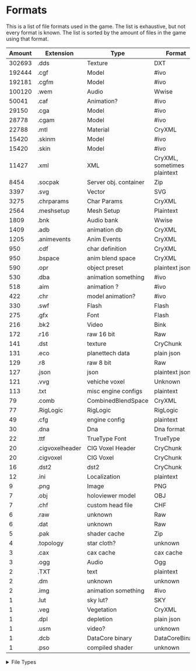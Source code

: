 # Formats

This is a list of file formats used in the game. The list is exhaustive, but not every format is known. The list is
sorted by the amount of files in the game using that format.

| Amount | Extension       | Type                  | Format                      |
|--------|-----------------|-----------------------|-----------------------------|
| 302693 | .dds            | Texture               | DXT                         |
| 192444 | .cgf            | Model                 | #ivo                        |
| 192181 | .cgfm           | Model                 | #ivo                        |
| 100120 | .wem            | Audio                 | Wwise                       |
| 50041  | .caf            | Animation?            | #ivo                        |
| 29150  | .cga            | Model                 | #ivo                        |
| 28778  | .cgam           | Model                 | #ivo                        |
| 22788  | .mtl            | Material              | CryXML                      |
| 15420  | .skinm          | Model                 | #ivo                        |
| 15420  | .skin           | Model                 | #ivo                        |
| 11427  | .xml            | XML                   | CryXML, sometimes plaintext |
| 8454   | .socpak         | Server obj. container | Zip                         |
| 3397   | .svg            | Vector                | SVG                         |
| 3275   | .chrparams      | Char Params           | CryXML                      |
| 2564   | .meshsetup      | Mesh Setup            | Plaintext                   |
| 1809   | .bnk            | Audio bank            | Wwise                       |
| 1409   | .adb            | animation db          | CryXML                      |
| 1205   | .animevents     | Anim Events           | CryXML                      |
| 950    | .cdf            | char definition       | CryXML                      |
| 950    | .bspace         | anim blend space      | CryXML                      |
| 590    | .opr            | object preset         | plaintext json              |
| 530    | .dba            | animation something   | #ivo                        |
| 518    | .aim            | animation ?           | #ivo                        |
| 422    | .chr            | model animation?      | #ivo                        |
| 330    | .swf            | Flash                 | Flash                       |
| 275    | .gfx            | Font                  | Flash                       |
| 216    | .bk2            | Video                 | Bink                        |
| 172    | .r16            | raw 16 bit            | Raw                         |
| 141    | .dst            | texture               | CryChunk                    |
| 131    | .eco            | planettech data       | plain json                  |
| 129    | .r8             | raw 8 bit             | Raw                         |
| 127    | .json           | json                  | plaintext json              |
| 121    | .vvg            | vehiche voxel         | Unknown                     |
| 113    | .txt            | misc engine configs   | plaintext                   |
| 79     | .comb           | CombinedBlendSpace    | CryXML                      |
| 77     | .RigLogic       | RigLogic              | RigLogic                    |
| 49     | .cfg            | engine config         | plaintext                   |
| 30     | .dna            | Dna                   | Dna format                  |
| 22     | .ttf            | TrueType Font         | TrueType                    |
| 20     | .cigvoxelheader | CIG Voxel Header      | CryChunk                    |
| 20     | .cigvoxel       | CIG Voxel             | CryChunk                    |
| 16     | .dst2           | dst2                  | CryChunk                    |
| 12     | .ini            | Localization          | plaintext                   |
| 9      | .png            | Image                 | PNG                         |
| 7      | .obj            | holoviewer model      | OBJ                         |
| 7      | .chf            | custom head file      | CHF                         |
| 6      | .raw            | unknown               | Raw                         |
| 6      | .dat            | unknown               | Raw                         |
| 5      | .pak            | shader cache          | Zip                         |
| 4      | .topology       | star cloth?           | unknown                     |
| 3      | .cax            | cax cache             | cax cache                   |
| 3      | .ogg            | Audio                 | Ogg                         |
| 2      | .TXT            | text                  | plaintext                   |
| 2      | .dm             | unknown               | unknown                     |
| 2      | .img            | animation something   | #ivo                        |
| 1      | .lut            | sky lut?              | SKY                         |
| 1      | .veg            | Vegetation            | CryXML                      |
| 1      | .dpl            | depletion             | plain json                  |
| 1      | .usm            | video?                | unknown                     |
| 1      | .dcb            | DataCore binary       | DataCoreBinary              |
| 1      | .pso            | compiled shader       | unknown                     |

<details>

<summary>File Types</summary>

All of these files can be found when extracting Data.p4k from Star Citizen.
Some are common formats and immediately usable, other require conversion, and some are unknown.

### Usable

Files with these extensions can be opened with a program or converted to a more common format.
Some of them require specific parsing, which I've already done.

- dbc = StarBreaker.DataCore
- p4k = StarBreaker.P4k
- xml = StarBreaker.CryXmlB
- cfg = plain text, configuration
- chf = character head file, https://github.com/diogotr7/StarCitizenChf
- dpl = plaintext, json-ish. only one file. depletion?
- eco = plaintext, json-ish. planettech related. ecology?
- dds = texture, openable by many programs
- gfx = flash, use https://ruffle.rs/
- swf = flash, use https://ruffle.rs/
- ini = plaintext, i18n
- json
- meshsetup = plain xml
- opr = plain json, object preset
- pak = zip file
- png = image
- svg
- ttf
- txt
- xml, sometimes
- bk2 = bink video
- bnk = wwise audio bank
- ogg = audio, openable by many programs
- obj = wavefront obj, 3d model
- usm = https://github.com/Rikux3/UsmToolkit
- wem = wwise audio

### CryXMLB

These files are CryXmlB files, which we can convert to regular xml.

- adb
- animevents
- bspace
- cdf
- cga
- chrparams
- comb
- mtl
- veg
- xml, sometimes

### CrChf

see cgf-converter, TODO.

- cga
- cgam
- cgf
- cgfm
- cigvoxel
- cigvoxelheader
- dst
- soc

### IVO

see cgf-converter, TODO.

- aim
- caf
- chr
- dba
- img
- skin
- skinm

### TODO / Unknown

Investigation needed. most of these are not obvious, not common, and probably not even very interesting (except socpak
of course).

- cax = CAXCACHE, very uncommon
- dat = probably just misc data, might have to read header
- dna = DNA v1.6 signature, very interesting
- lut = only one file with header SKYL
- pso = directx pipeline state object?
- r16 = raw 16-bit ints? no clue. heightmaps or something?
- r8 = raw 8-bit ints? no clue. heightmaps or something?
- raw = no clue. from the path it seems to be planet texture related somehow
- RigLogic = RIG V1.9 signature. animation related?
- socpak - server object container pak. zip file. explore me
- vvg = vehicle voxel ?? sig 0xC? 0xBA 0xFE 0xCA | some of these are CrCh
- topology = unknown. medical gown. starcloth? no signature

</details>
